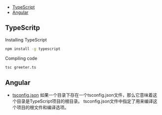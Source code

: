 * [TypeScript](#typescript)
* [Angular](#angular)

<h2 id="typescript">TypeScritp</h2>

Installing TypeScript

```bash
npm install -g typescript
```	
Compiling code

```bash
tsc greeter.ts
```

<h2 id="angular">Angular</h2>

* [tsconfig.json](http://www.typescriptlang.org/docs/handbook/tsconfig.json.html)
如果一个目录下存在一个tsconfig.json文件，那么它意味着这个目录是TypeScript项目的根目录。 tsconfig.json文件中指定了用来编译这个项目的根文件和编译选项。


 



